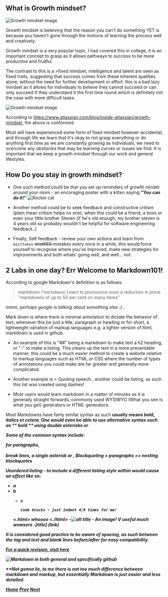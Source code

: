 ## What is Growth mindset?

![Growth mindset image](https://atlassianblog.wpengine.com/wp-content/uploads/2015/11/growth-mindset.png)

Growth mindset is beleiving that the reason you can't do something YET is because you haven't gone through the motions of learning the process well and creatively.

Growth mindset is a very popular topic, I had covered this in college, it is an important concept to grasp as it allows pathways to success to be more productive and fruitful.

The contrast to this is a >fixed mindset, intelligence and talent are seen as fixed traits, suggesting that success comes from these inherent qualities alone, without the need for further development or effort.
this is a bad lazy mindset as it allows for individuals to believe they cannot succeed or can only succeed if they understand it the first time round which is definitely not the case with more difficult tasks. 

![Growth mindset image](https://atlassianblog.wpengine.com/wp-content/uploads/NewGrowthMindset2-1120x1400.png)

According to https://www.atlassian.com/blog/inside-atlassian/growth-mindset, the above is conformed. 

Most will have experienced some form of fixed mindset however accidental, and through life we learn that it's okay to not grasp everything or do anything first time as we are constantly growing as individuals, we need to overcome any *obstacles* that may be learning curves or issues we find. It is important that we keep a growth mindset through our work and general lifestyles.

## How Do you stay in growth mindset?

- One such method could be that you set up reminders of growth mindet around your room - an encoraging poster with a kitten saying **"You can do it!"** ![Rockin cat](https://media.tenor.com/8TuHoy4DokYAAAAC/cat-you-got-this.gif)

- Another method could be to seek feedback and constructive critism (plain mean critism helps no one), when this could be a friend, a boss or even your little brother Steven (if he's old enough, my brother steven is 4 years old so probably wouldn't be helpful for software engineering feedback..)

- Finally, Self feedback - review your own actions and learn from ``misttakes`` <s> mistKES </s> mistakes every once in a while, this would force yourself to recognise where you've improved, make new strategies for improvements and both whats' going well, and well... not.

## 2 Labs in one day? Err Welcome to Markdown101!

According to google Markdown's definition is as follows: 
> markdown
> /ˈmɑːkdaʊn/
> Learn to pronounce
> noun
> a reduction in price.
> "markdowns of up to 50 per cent on many items"

*mmm, perhaps google is talking about something else :/..* 

Mark down is where there is minimal annotation to dictate the behavior of text, whenever this be just a title, paragraph or heading or for short, a lightweight variation of markup languages e.g. a lighter version of html, markdown is used in github.

- An example of this is "##" being a markdown to make text a h2 heading, or "-" to make a listing. This cleans up the text in a more presentable manner, this could be a much easier method to create a website relative to markup languages such as HTML or CSS where the number of types of annotations you could make are far greater and generally more complicated.

- Another example is > Quoting speech , another could be listing, as such this list was created using dashes!

- Most users would learn markdown in a matter of minutes as it is generally straight forwards, commonly used WYSIWYG (What you see is what you get) generators or HTML generators.

Most Markdowns have fairly similar syntax as such <b> usually means bold, <i> italics et cetera. One would even be able to use alternative syntax such as ** bold ** using double asterisks or <b>
  
Some of the common syntax include: <p> </p> for paragraphs, <br> </br> break lines, a single asterisk or <i></i>, Blockquoting > paragraphs >> nesting blockquotes
  
Unordered listing - to include a different listing style within would cause an effect like so:
  
- a
- b
  - c
  
        Code blocks - just indent 4/8 times for me!
  <.html> whoooo <./html>
          -![alt title](Link) - An image! V useful much wowsers
            -[title] (link)
          
  
It is considered good practice to be aware of spacing, as such between the tag and text and blank lines before/after for easy compatibility.
    
[For a quick revision, visit here](https://docs.github.com/en/get-started/writing-on-github/getting-started-with-writing-and-formatting-on-github/basic-writing-and-formatting-syntax)

![Markdown in both general and specifically github](https://camo.githubusercontent.com/74c1a363e1cc6ec948387d2559f6e79a215499650b59531c1c12a66b61afc8b3/68747470733a2f2f73332d65752d776573742d312e616d617a6f6e6177732e636f6d2f69682d6d6174657269616c732f75706c6f6164732f75706c6f61645f63626237346161393939666565386163326463636637373638396564363062342e706e67)
  
  **Not gonna lie, to me there is not too much difference between markdown and markup, but essentially Markdown is just easier and less detailed.

[Home](https://rookie2556.github.io/Notes/)
[Prev](https://rookie2556.github.io/Notes/)
[Next](https://rookie2556.github.io/Notes/102Tuesday.md)
